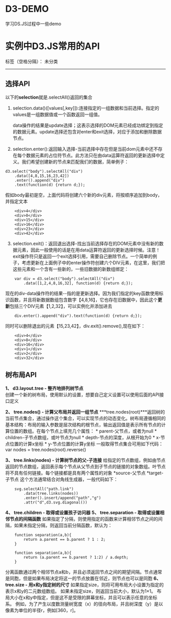 # D3-DEMO
学习DS.JS过程中一些demo
# 实例中D3.JS常用的API

标签（空格分隔）： 未分类

---
## 选择API ##
以下的**selection**就是.selectAll()返回的集合

 1. selection.data()([values[,key]]):连接指定的一组数据和当前选择。指定的values是一组数据值或一个函数返回一组值。

    data操作的结果是update选择；这表示选择的DOM元素已经成功绑定到指定的数据元素。update选择还包含对enter和exit选择，对应于添加和删除数据节点。
    

 2. selection.enter():返回输入选择-当前选择中存在但是当前dom元素中还不存在每个数据元素的占位符节点。此方法只在由data运算符返回的更新选择中定义。我们希望创建新的节点来匹配我们的数据，简单例子：
```
d3.select("body").selectAll("div")
    .data([4,8,15,16,23,42])
    .enter().append("div")
    .text(function(d) {return d;});
```
假如body最初是空，上面代码将创建六个新的div元素，将按顺序追加到body，并指定文本
```
    <div>4</div>
    <div>8</div>
    <div>15</div>
    <div>16</div>
    <div>23</div>
    <div>42</div>
```

    
 3. selection.exit()：返回退出选择-找出当前选择存在的DOM元素中没有新的数据元素，因此一般使用的话是在用data运算符返回的更新选择时候。注意！exit操作符只是返回一个exit选择引用，需要自己删除节点。一个简单的例子，考虑更新在上面例子中的enter操作符创建六个DIV元素，在这里，我们把这些元素和一个含有一些新的，一些旧数据的新数组绑定：
```
    var div = d3.select("body").selectAll("div")
        .data([1,2,4,8,16,32], function(d) {return d;});
```
现在的div-data操作符的结果--指的是更新选择。因为我们指定的key函数使用标识函数，并且将新数据数组包含数字【4,8,16】，它也存在旧数据中，因此这个**更新**包括三个DIV元素【1,2,32】，可以实例化并添加进去
```
    div.enter().append("div").text(function(d) {return d;});
```
同时可以删除退出的元素【15,23,42】，div.exit().remove(),现在如下：
```
    <div>4</div>
    <div>8</div>
    <div>16</div>
    <div>1</div>
    <div>2</div>
    <div>32</div>
```

## 树布局API ##

 **1、 d3.layout.tree - 整齐地排列树节点**  
创建一个新的树布局，使用默认的设置，想要自己定义设置可以使用后面的API接口定义

 **2、 tree.nodes() - 计算父布局并返回一组节点**
***tree.nodes(root)***返回树的当前节点集合，通过操作这个集合，可以实现节点的动态变化。树布局遵循相同的基本结构：布局的输入参数是层次结构的根节点，输出返回值是表示所有节点的计算位置的数组。在每个节点上填充几个属性：
    * parent-父节点，或者为null
    * children-子节点数组，或叶节点为null
    * depth-节点的深度，从根开始为0
    * x-节点位置的计算x坐标
    * y-节点位置的计算y坐标
一般取得节点集合可用如下代码：var nodes = tree.nodes(root).reverse()

 **3、 tree.links(nodes) - 计算树节点的父-子连接**
给指定的节点数组，例如由节点返回的节点数组，返回表示每个节点从父节点到子节点的链接的对象数组。叶节点将不具有任何链接。每个链接都是具有两个属性的对象
    *source-父节点
    *target-子节点
这个方法通常结合对角线生成器，一般代码如下：
```
    svg.selectAll("path.link")
        .data(tree.links(nodes))
        .enter().insert/append("path","g")
        .attr("d",d3.svg.diagonal())
```
 **4、 tree.children - 取得或设置孩子访问器**
 **5、 tree.separation - 取得或设置相邻节点的间隔函数**
如果指定了分隔，则使用指定的函数来计算相邻节点之间的间隔，如果未指定分隔，则返回当前分隔函数，默认为：
```
    function separation(a,b){
        return a.parent == b.parent ? 1 : 2;
    }
```
```
    function separation(a,b){
        return (a.parent == b.parent ? 1:2) / a.depth;
    }
```
分离函数通过两个相邻节点a和b，并且必须返回节点之间的期望间隔。节点通常是同胞，但是如果布局决定将这一的节点放置在邻近，则节点也可以是同胞
**6、 tree.size - 用x和y指定树的尺寸**
如果指定size，则将可用布局大小设置为指定的表示x和y的二元数组数组。 如果未指定size，则返回当前大小，默认为1×1。 布局大小在x和y中指定，但是这不是受限的屏幕坐标，并且可以表示任意的坐标系。 例如，为了产生以度数测量树宽度（x）的径向布局，并且树深度（y）是以像素为单位的半径r，例如[360，r]。
